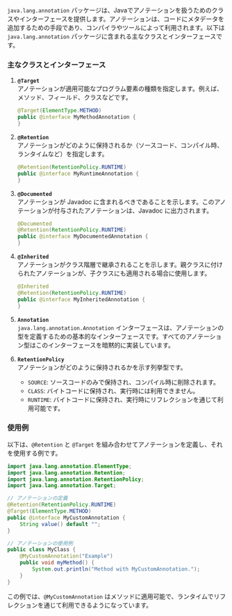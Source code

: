 `java.lang.annotation` パッケージは、Javaでアノテーションを扱うためのクラスやインターフェースを提供します。アノテーションは、コードにメタデータを追加するための手段であり、コンパイラやツールによって利用されます。以下は `java.lang.annotation` パッケージに含まれる主なクラスとインターフェースです。

### 主なクラスとインターフェース

1. **`@Target`**  
   アノテーションが適用可能なプログラム要素の種類を指定します。例えば、メソッド、フィールド、クラスなどです。

   ```java
   @Target(ElementType.METHOD)
   public @interface MyMethodAnnotation {
   }
   ```

2. **`@Retention`**  
   アノテーションがどのように保持されるか（ソースコード、コンパイル時、ランタイムなど）を指定します。

   ```java
   @Retention(RetentionPolicy.RUNTIME)
   public @interface MyRuntimeAnnotation {
   }
   ```

3. **`@Documented`**  
   アノテーションが Javadoc に含まれるべきであることを示します。このアノテーションが付与されたアノテーションは、Javadoc に出力されます。

   ```java
   @Documented
   @Retention(RetentionPolicy.RUNTIME)
   public @interface MyDocumentedAnnotation {
   }
   ```

4. **`@Inherited`**  
   アノテーションがクラス階層で継承されることを示します。親クラスに付けられたアノテーションが、子クラスにも適用される場合に使用します。

   ```java
   @Inherited
   @Retention(RetentionPolicy.RUNTIME)
   public @interface MyInheritedAnnotation {
   }
   ```

5. **`Annotation`**  
   `java.lang.annotation.Annotation` インターフェースは、アノテーションの型を定義するための基本的なインターフェースです。すべてのアノテーション型はこのインターフェースを暗黙的に実装しています。

6. **`RetentionPolicy`**  
   アノテーションがどのように保持されるかを示す列挙型です。
   - `SOURCE`: ソースコードのみで保持され、コンパイル時に削除されます。
   - `CLASS`: バイトコードに保持され、実行時には利用できません。
   - `RUNTIME`: バイトコードに保持され、実行時にリフレクションを通じて利用可能です。

### 使用例

以下は、`@Retention` と `@Target` を組み合わせてアノテーションを定義し、それを使用する例です。

```java
import java.lang.annotation.ElementType;
import java.lang.annotation.Retention;
import java.lang.annotation.RetentionPolicy;
import java.lang.annotation.Target;

// アノテーションの定義
@Retention(RetentionPolicy.RUNTIME)
@Target(ElementType.METHOD)
public @interface MyCustomAnnotation {
    String value() default "";
}

// アノテーションの使用例
public class MyClass {
    @MyCustomAnnotation("Example")
    public void myMethod() {
        System.out.println("Method with MyCustomAnnotation.");
    }
}
```

この例では、`@MyCustomAnnotation` はメソッドに適用可能で、ランタイムでリフレクションを通じて利用できるようになっています。
